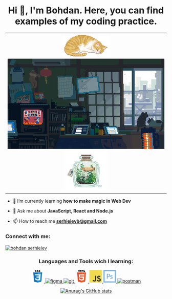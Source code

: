 <h1 align="center">Hi 👋, I'm Bohdan. Here, you can find examples of my coding practice.</h1>
<table align="center" style="border-collapse: collapse;">
  <tr>
    <td align="center">
<img src="/images/cat-sleeping.gif" alt="cat sleeping" width="150" />
<img src="/images/cold-weather.gif" alt="room with electronic and laptop and snow in the window" width="530" />
<img src="/images/fish.gif" alt="cat sleeping" width="130"  />
    </td>
  </tr>
</table>

- 🌱 I’m currently learning **how to make magic in Web Dev**

- 💬 Ask me about **JavaScript, React and Node.js**

- 📫 How to reach me **serhieievb@gmail.com**

<h3 align="left">Connect with me:</h3>
<p align="left">
<a href="https://www.linkedin.com/in/bohdan-serhieiev-a13927293/" target="blank"><img align="center" src="https://raw.githubusercontent.com/rahuldkjain/github-profile-readme-generator/master/src/images/icons/Social/linked-in-alt.svg" alt="bohdan serhieiev" height="30" width="40" /></a>
</p>
<h3 align="center">Languages and Tools wich I learning:</h3>
<p align="center"> <a href="https://www.w3schools.com/css/" target="_blank" rel="noreferrer"> <img src="https://raw.githubusercontent.com/devicons/devicon/master/icons/css3/css3-original-wordmark.svg" alt="css3" width="40" height="40"/> </a> <a href="https://www.figma.com/" target="_blank" rel="noreferrer"> <img src="https://www.vectorlogo.zone/logos/figma/figma-icon.svg" alt="figma" width="40" height="40"/> </a> <a href="https://git-scm.com/" target="_blank" rel="noreferrer"> <img src="https://www.vectorlogo.zone/logos/git-scm/git-scm-icon.svg" alt="git" width="40" height="40"/> </a> <a href="https://www.w3.org/html/" target="_blank" rel="noreferrer"> <img src="https://raw.githubusercontent.com/devicons/devicon/master/icons/html5/html5-original-wordmark.svg" alt="html5" width="40" height="40"/> </a> <a href="https://developer.mozilla.org/en-US/docs/Web/JavaScript" target="_blank" rel="noreferrer"> <img src="https://raw.githubusercontent.com/devicons/devicon/master/icons/javascript/javascript-original.svg" alt="javascript" width="40" height="40"/> </a> <a href="https://www.photoshop.com/en" target="_blank" rel="noreferrer"> <img src="https://raw.githubusercontent.com/devicons/devicon/master/icons/photoshop/photoshop-line.svg" alt="photoshop" width="40" height="40"/> </a> <a href="https://postman.com" target="_blank" rel="noreferrer"> <img src="https://www.vectorlogo.zone/logos/getpostman/getpostman-icon.svg" alt="postman" width="40" height="40"/> </a>   </p>


<div align="center">

  [![Anurag's GitHub stats](https://github-readme-stats.vercel.app/api?username=Serhieie&theme=shadow_blue)](https://github.com/Serhieie/github-readme-stats) 
</div>

